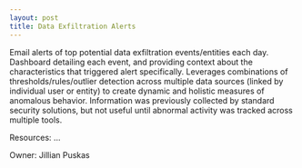 ```yaml
---
layout: post
title: Data Exfiltration Alerts
---
```

Email alerts of top potential data exfiltration events/entities each day. Dashboard detailing each event, and providing context about the characteristics that triggered alert specifically. Leverages combinations of thresholds/rules/outlier detection across multiple data sources (linked by individual user or entity) to create dynamic and holistic measures of anomalous behavior. Information was previously collected by standard security solutions, but not useful until abnormal activity was tracked across multiple tools.

Resources: …

Owner: Jillian Puskas
